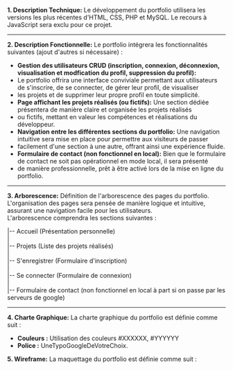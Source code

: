 **1. Description Technique:**
Le développement du portfolio utilisera les versions les plus récentes d'HTML, CSS, PHP et MySQL. Le recours à JavaScript sera exclu pour ce projet.

---

**2. Description Fonctionnelle:**
Le portfolio intégrera les fonctionnalités suivantes (ajout d'autres si nécessaire) :
- **Gestion des utilisateurs CRUD (inscription, connexion, déconnexion, visualisation et modfication du profil, suppression du profil):**
- Le portfolio offrira une interface conviviale permettant aux utilisateurs de s'inscrire, de se connecter, de gérer leur profil, de visualiser
- les projets et de supprimer leur propre profil en toute simplicité.
- **Page affichant les projets réalisés (ou fictifs):** Une section dédiée présentera de manière claire et organisée les projets réalisés
- ou fictifs, mettant en valeur les compétences et réalisations du développeur.
- **Navigation entre les différentes sections du portfolio:** Une navigation intuitive sera mise en place pour permettre aux visiteurs de passer
- facilement d'une section à une autre, offrant ainsi une expérience fluide.
- **Formulaire de contact (non fonctionnel en local):** Bien que le formulaire de contact ne soit pas opérationnel en mode local, il sera présenté
-  de manière professionnelle, prêt à être activé lors de la mise en ligne du portfolio.

---

**3. Arborescence:**
Définition de l'arborescence des pages du portfolio.  
L'organisation des pages sera pensée de manière logique et intuitive,  
assurant une navigation facile pour les utilisateurs.  
L'arborescence comprendra les sections suivantes :

|-- Accueil (Présentation personnelle)  
|    
|-- Projets (Liste des projets réalisés)  
|  
|-- S'enregistrer (Formulaire d'inscription)  
|    
|-- Se connecter (Formulaire de connexion)   
|  
|-- Formulaire de contact (non fonctionnel en local à part si on passe par les serveurs de google)  
  
---

**4. Charte Graphique:**
La charte graphique du portfolio est définie comme suit :
- **Couleurs :** Utilisation des couleurs #XXXXXX, #YYYYYY
- **Police :** UneTypoGoogleDeVotreChoix.

**5. Wireframe:**
La maquettage du portfolio est définie comme suit :
